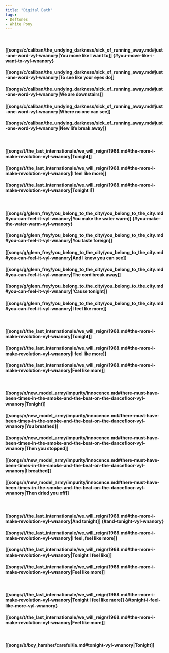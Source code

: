 ```yaml
---
title: "Digital Bath"
tags:
- Deftones
- White Pony
---
```

&nbsp;
#### [[songs/c/caliban/the_undying_darkness/sick_of_running_away.md#just-one-word-vyl-wnanory|You move like I want to]] {#you-move-like-i-want-to-vyl-wnanory}
#### [[songs/c/caliban/the_undying_darkness/sick_of_running_away.md#just-one-word-vyl-wnanory|To see like your eyes do]]
#### [[songs/c/caliban/the_undying_darkness/sick_of_running_away.md#just-one-word-vyl-wnanory|We are downstairs]]
#### [[songs/c/caliban/the_undying_darkness/sick_of_running_away.md#just-one-word-vyl-wnanory|Where no one can see]]
#### [[songs/c/caliban/the_undying_darkness/sick_of_running_away.md#just-one-word-vyl-wnanory|New life break away]]
&nbsp;
#### [[songs/t/the_last_internationale/we_will_reign/1968.md#the-more-i-make-revolution-vyl-wnanory|Tonight]]
#### [[songs/t/the_last_internationale/we_will_reign/1968.md#the-more-i-make-revolution-vyl-wnanory|I feel like more]]
#### [[songs/t/the_last_internationale/we_will_reign/1968.md#the-more-i-make-revolution-vyl-wnanory|Tonight I]]
&nbsp;
#### [[songs/g/glenn_frey/you_belong_to_the_city/you_belong_to_the_city.md#you-can-feel-it-vyl-wnanory|You make the water warm]] {#you-make-the-water-warm-vyl-wnanory}
#### [[songs/g/glenn_frey/you_belong_to_the_city/you_belong_to_the_city.md#you-can-feel-it-vyl-wnanory|You taste foreign]]
#### [[songs/g/glenn_frey/you_belong_to_the_city/you_belong_to_the_city.md#you-can-feel-it-vyl-wnanory|And I know you can see]]
#### [[songs/g/glenn_frey/you_belong_to_the_city/you_belong_to_the_city.md#you-can-feel-it-vyl-wnanory|The cord break away]]
#### [[songs/g/glenn_frey/you_belong_to_the_city/you_belong_to_the_city.md#you-can-feel-it-vyl-wnanory|'Cause tonight]]
#### [[songs/g/glenn_frey/you_belong_to_the_city/you_belong_to_the_city.md#you-can-feel-it-vyl-wnanory|I feel like more]]
&nbsp;
#### [[songs/t/the_last_internationale/we_will_reign/1968.md#the-more-i-make-revolution-vyl-wnanory|Tonight]]
#### [[songs/t/the_last_internationale/we_will_reign/1968.md#the-more-i-make-revolution-vyl-wnanory|I feel like more]]
#### [[songs/t/the_last_internationale/we_will_reign/1968.md#the-more-i-make-revolution-vyl-wnanory|Feel like more]]
&nbsp;
#### [[songs/n/new_model_army/impurity/innocence.md#there-must-have-been-times-in-the-smoke-and-the-beat-on-the-dancefloor-vyl-wnanory|Tonight]]
#### [[songs/n/new_model_army/impurity/innocence.md#there-must-have-been-times-in-the-smoke-and-the-beat-on-the-dancefloor-vyl-wnanory|You breathed]]
#### [[songs/n/new_model_army/impurity/innocence.md#there-must-have-been-times-in-the-smoke-and-the-beat-on-the-dancefloor-vyl-wnanory|Then you stopped]]
#### [[songs/n/new_model_army/impurity/innocence.md#there-must-have-been-times-in-the-smoke-and-the-beat-on-the-dancefloor-vyl-wnanory|I breathed]]
#### [[songs/n/new_model_army/impurity/innocence.md#there-must-have-been-times-in-the-smoke-and-the-beat-on-the-dancefloor-vyl-wnanory|Then dried you off]]
&nbsp;
#### [[songs/t/the_last_internationale/we_will_reign/1968.md#the-more-i-make-revolution-vyl-wnanory|And tonight]] {#and-tonight-vyl-wnanory}
#### [[songs/t/the_last_internationale/we_will_reign/1968.md#the-more-i-make-revolution-vyl-wnanory|I feel, feel like more]]
#### [[songs/t/the_last_internationale/we_will_reign/1968.md#the-more-i-make-revolution-vyl-wnanory|Tonight I feel like]]
#### [[songs/t/the_last_internationale/we_will_reign/1968.md#the-more-i-make-revolution-vyl-wnanory|Feel like more]]
&nbsp;
#### [[songs/t/the_last_internationale/we_will_reign/1968.md#the-more-i-make-revolution-vyl-wnanory|Tonight I feel like more]] {#tonight-i-feel-like-more-vyl-wnanory}
#### [[songs/t/the_last_internationale/we_will_reign/1968.md#the-more-i-make-revolution-vyl-wnanory|Feel like more]]
&nbsp;
#### [[songs/b/boy_harsher/careful/la.md#tonight-vyl-wnanory|Tonight]]
